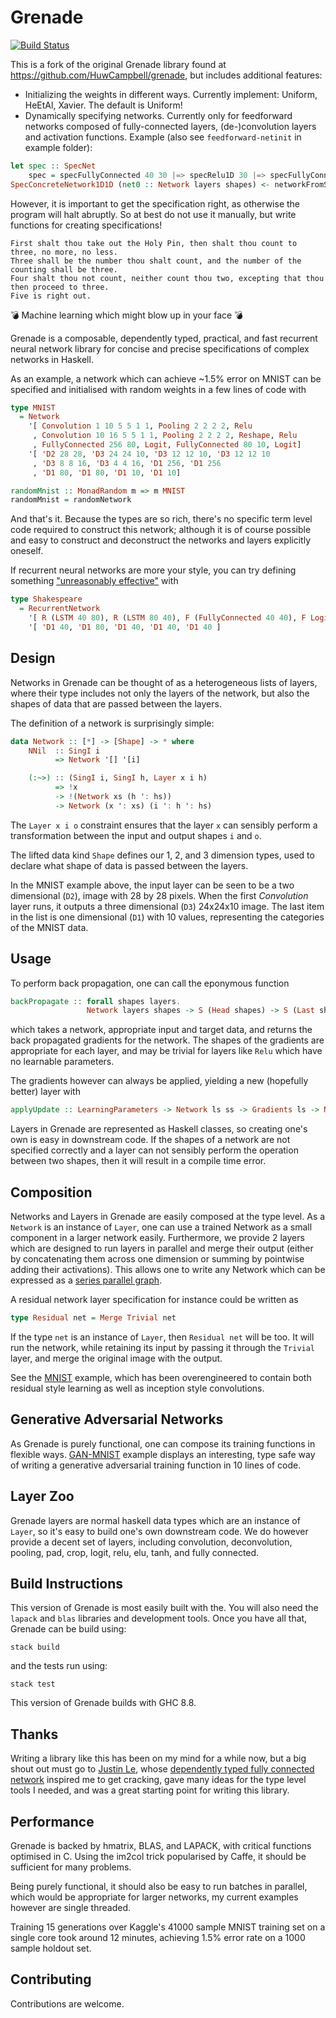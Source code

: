 Grenade
=======

[![Build Status](https://api.travis-ci.org/schnecki/grenade.svg?branch=master)](https://travis-ci.org/schnecki/grenade)
<!-- [![Hackage page (downloads and API reference)][hackage-png]][hackage] -->
<!-- [![Hackage-Deps][hackage-deps-png]][hackage-deps] -->

This is a fork of the original Grenade library found at https://github.com/HuwCampbell/grenade,
but includes additional features:

 - Initializing the weights in different ways. Currently implement: Uniform, HeEtAl, Xavier. The
   default is Uniform!
 - Dynamically specifying networks. Currently only for feedforward networks composed of
   fully-connected layers, (de-)convolution layers and activation functions. Example (also see
   `feedforward-netinit` in example folder):

```haskell
let spec :: SpecNet
    spec = specFullyConnected 40 30 |=> specRelu1D 30 |=> specFullyConnected 30 20 |=> specNil1D 20
SpecConcreteNetwork1D1D (net0 :: Network layers shapes) <- networkFromSpecificationWith HeEtAl spec
```

  However, it is important to get the specification right, as otherwise the program will halt
  abruptly. So at best do not use it manually, but write functions for creating specifications!


```
First shalt thou take out the Holy Pin, then shalt thou count to three, no more, no less.
Three shall be the number thou shalt count, and the number of the counting shall be three.
Four shalt thou not count, neither count thou two, excepting that thou then proceed to three.
Five is right out.
```

💣 Machine learning which might blow up in your face 💣

Grenade is a composable, dependently typed, practical, and fast recurrent neural network library
for concise and precise specifications of complex networks in Haskell.

As an example, a network which can achieve ~1.5% error on MNIST can be
specified and initialised with random weights in a few lines of code with
```haskell
type MNIST
  = Network
    '[ Convolution 1 10 5 5 1 1, Pooling 2 2 2 2, Relu
     , Convolution 10 16 5 5 1 1, Pooling 2 2 2 2, Reshape, Relu
     , FullyConnected 256 80, Logit, FullyConnected 80 10, Logit]
    '[ 'D2 28 28, 'D3 24 24 10, 'D3 12 12 10, 'D3 12 12 10
     , 'D3 8 8 16, 'D3 4 4 16, 'D1 256, 'D1 256
     , 'D1 80, 'D1 80, 'D1 10, 'D1 10]

randomMnist :: MonadRandom m => m MNIST
randomMnist = randomNetwork
```

And that's it. Because the types are so rich, there's no specific term level code
required to construct this network; although it is of course possible and
easy to construct and deconstruct the networks and layers explicitly oneself.

If recurrent neural networks are more your style, you can try defining something
["unreasonably effective"](http://karpathy.github.io/2015/05/21/rnn-effectiveness/)
with
```haskell
type Shakespeare
  = RecurrentNetwork
    '[ R (LSTM 40 80), R (LSTM 80 40), F (FullyConnected 40 40), F Logit]
    '[ 'D1 40, 'D1 80, 'D1 40, 'D1 40, 'D1 40 ]
```

Design
------

Networks in Grenade can be thought of as a heterogeneous lists of layers, where
their type includes not only the layers of the network, but also the shapes of
data that are passed between the layers.

The definition of a network is surprisingly simple:
```haskell
data Network :: [*] -> [Shape] -> * where
    NNil  :: SingI i
          => Network '[] '[i]

    (:~>) :: (SingI i, SingI h, Layer x i h)
          => !x
          -> !(Network xs (h ': hs))
          -> Network (x ': xs) (i ': h ': hs)
```

The `Layer x i o` constraint ensures that the layer `x` can sensibly perform a
transformation between the input and output shapes `i` and `o`.

The lifted data kind `Shape` defines our 1, 2, and 3 dimension types, used to
declare what shape of data is passed between the layers.

In the MNIST example above, the input layer can be seen to be a two dimensional
(`D2`), image with 28 by 28 pixels. When the first *Convolution* layer runs, it
outputs a three dimensional (`D3`) 24x24x10 image. The last item in the list is
one dimensional (`D1`) with 10 values, representing the categories of the MNIST
data.

Usage
-----

To perform back propagation, one can call the eponymous function
```haskell
backPropagate :: forall shapes layers.
                 Network layers shapes -> S (Head shapes) -> S (Last shapes) -> Gradients layers
```
which takes a network, appropriate input and target data, and returns the
back propagated gradients for the network. The shapes of the gradients are
appropriate for each layer, and may be trivial for layers like `Relu` which
have no learnable parameters.

The gradients however can always be applied, yielding a new (hopefully better)
layer with
```haskell
applyUpdate :: LearningParameters -> Network ls ss -> Gradients ls -> Network ls ss
```

Layers in Grenade are represented as Haskell classes, so creating one's own is
easy in downstream code. If the shapes of a network are not specified correctly
and a layer can not sensibly perform the operation between two shapes, then
it will result in a compile time error.

Composition
-----------

Networks and Layers in Grenade are easily composed at the type level. As a `Network`
is an instance of `Layer`, one can use a trained Network as a small component in a
larger network easily. Furthermore, we provide 2 layers which are designed to run
layers in parallel and merge their output (either by concatenating them across one
dimension or summing by pointwise adding their activations). This allows one to
write any Network which can be expressed as a
[series parallel graph](https://en.wikipedia.org/wiki/Series-parallel_graph).

A residual network layer specification for instance could be written as
```haskell
type Residual net = Merge Trivial net
```
If the type `net` is an instance of `Layer`, then `Residual net` will be too. It will
run the network, while retaining its input by passing it through the `Trivial` layer,
and merge the original image with the output.

See the [MNIST](https://github.com/HuwCampbell/grenade/blob/master/examples/main/mnist.hs)
example, which has been overengineered to contain both residual style learning as well
as inception style convolutions.

Generative Adversarial Networks
-------------------------------

As Grenade is purely functional, one can compose its training functions in flexible
ways. [GAN-MNIST](https://github.com/HuwCampbell/grenade/blob/master/examples/main/gan-mnist.hs)
example displays an interesting, type safe way of writing a generative adversarial
training function in 10 lines of code.

Layer Zoo
---------

Grenade layers are normal haskell data types which are an instance of `Layer`, so
it's easy to build one's own downstream code. We do however provide a decent set
of layers, including convolution, deconvolution, pooling, pad, crop, logit, relu,
elu, tanh, and fully connected.

Build Instructions
------------------
This version of Grenade is most easily built with the. You will also need the `lapack` and
`blas` libraries and development tools. Once you have all that, Grenade can be
build using:

```
stack build
```

and the tests run using:

```
stack test
```

This version of Grenade builds with GHC 8.8.

Thanks
------
Writing a library like this has been on my mind for a while now, but a big shout
out must go to [Justin Le](https://github.com/mstksg), whose
[dependently typed fully connected network](https://blog.jle.im/entry/practical-dependent-types-in-haskell-1.html)
inspired me to get cracking, gave many ideas for the type level tools I
needed, and was a great starting point for writing this library.

Performance
-----------
Grenade is backed by hmatrix, BLAS, and LAPACK, with critical functions optimised
in C. Using the im2col trick popularised by Caffe, it should be sufficient for
many problems.

Being purely functional, it should also be easy to run batches in parallel, which
would be appropriate for larger networks, my current examples however are single
threaded.

Training 15 generations over Kaggle's 41000 sample MNIST training set on a single
core took around 12 minutes, achieving 1.5% error rate on a 1000 sample holdout set.

Contributing
------------
Contributions are welcome.

 [hackage]: http://hackage.haskell.org/package/grenade
 [hackage-png]: http://img.shields.io/hackage/v/grenade.svg
 [hackage-deps]: http://packdeps.haskellers.com/reverse/grenade
 [hackage-deps-png]: https://img.shields.io/hackage-deps/v/grenade.svg
